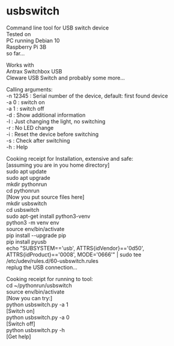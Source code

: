 # usbswitch
Command line tool for USB switch device  
Tested on  
PC running Debian 10  
Raspberry Pi 3B  
so far...  

Works with  
Antrax Switchbox USB  
Cleware USB Switch
and probably some more...  

Calling arguments:  
-n 12345 : Serial number of the device, default: first found device  
-a 0 : switch on  
-a 1 : switch off  
-d : Show additional information  
-l : Just changing the light, no switching  
-r : No LED change  
-i : Reset the device before switching  
-s : Check after switching  
-h : Help  

Cooking receipt for Installation, extensive and safe:  
[assuming you are in you home directory]  
sudo apt update  
sudo apt upgrade  
mkdir pythonrun  
cd pythonrun  
[Now you put source files here]  
mkdir usbswitch  
cd usbswitch  
sudo apt-get install python3-venv  
python3 -m venv env  
source env/bin/activate  
pip install --upgrade pip  
pip install pyusb  
echo "SUBSYSTEM=='usb', ATTRS{idVendor}=='0d50', ATTRS{idProduct}=='0008', MODE='0666'" | sudo tee /etc/udev/rules.d/60-usbswitch.rules  
replug the USB connection...  

Cooking receipt for running to tool:  
cd ~/pythonrun/usbswitch  
source env/bin/activate  
[Now you can try:]  
python usbswitch.py -a 1  
[Switch on]  
python usbswitch.py -a 0  
[Switch off]  
python usbswitch.py -h  
[Get help]  

